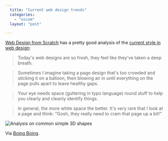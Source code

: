 ```yaml
---
  title: "Current web design trends"
  categories: 
    - "oscom"
  layout: "post"

---
```

[Web Design from Scratch][1] has a pretty good analysis of the [current style in web design][2]:

>  Today's web designs are so fresh, they feel like they've taken a deep breath.

> Sometimes I imagine taking a page design that's too crowded and sticking it on a balloon, then blowing air in until everything on the page pulls apart to leave healthy gaps.

> Your eye needs space (guttering in typo language) round stuff to help you clearly and cleanly identify things.

> In general, the more white space the better. It's very rare that I look at a page and think: "Gosh, they really need to cram that page up a bit!"

![Analysis on common simple 3D shapes](https://s3.eu-central-1.amazonaws.com/bergie-iki-fi/current-web-design-analysis-images.jpg)

Via [Boing Boing][3].

[1]: http://www.webdesignfromscratch.com/
[2]: http://www.webdesignfromscratch.com/current-style.cfm
[3]: http://www.boingboing.net/2006/02/09/shared_traits_of_gre.html
